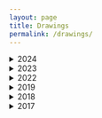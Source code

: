 ```yaml
---
layout: page
title: Drawings
permalink: /drawings/
---
```

<details>
    <summary>2024</summary>
    <img src="{{ site.baseurl }}/assets/drawings/verao-2024.png" alt="verao-2024" width="600vh"/>
    <img src="{{ site.baseurl }}/assets/drawings/grafitti-2024.jpg" alt="grafitti-2024" width="600vh"/>
</details>

<details>
    <summary>2023</summary>
    <img src="{{ site.baseurl }}/assets/drawings/outono-2023.jpg" alt="outono-2023" width="600vh"/>
</details>

<details>
    <summary>2022</summary>
    <img src="{{ site.baseurl }}/assets/drawings/outono-2022.jpg" alt="outono-2022" width="600vh"/>
    <img src="{{ site.baseurl }}/assets/drawings/outono-refsheet-2022.jpg" alt="outono-refsheet-2022" width="600vh"/>
</details>

<details>
    <summary>2019</summary>
    <img src="{{ site.baseurl }}/assets/drawings/outono-2019.png" alt="outono-2019" width="600vh"/>
    <img src="{{ site.baseurl }}/assets/drawings/inverno2-2019.jpg" alt="inverno2-2019" width="600vh"/>
    <img src="{{ site.baseurl }}/assets/drawings/inverno-2019.png" alt="inverno-2019" width="600vh"/>
</details>

<details>
    <summary>2018</summary>
    <img src="{{ site.baseurl }}/assets/drawings/amorfati-2018.jpg" alt="amorfati-2018" width="600vh"/>
    <img src="{{ site.baseurl }}/assets/drawings/inverno2-2018.jpg" alt="inverno2-2018" width="600vh"/>
    <img src="{{ site.baseurl }}/assets/drawings/inverno-2018.jpg" alt="inverno-2018" width="600vh"/>
    <img src="{{ site.baseurl }}/assets/drawings/inverno-burnout-2018.jpg" alt="inverno-burnout-2018" width="600vh"/>
    <img src="{{ site.baseurl }}/assets/drawings/gift-2018.jpg" alt="gift-2018" width="600vh"/>
    <img src="{{ site.baseurl }}/assets/drawings/msofficer-2018.png" alt="msofficer-2018" width="600vh"/>
    <img src="{{ site.baseurl }}/assets/drawings/primavera-2018.jpg" alt="primavera-2018" width="600vh"/>
    <img src="{{ site.baseurl }}/assets/drawings/untitled2-2018.jpg" alt="untitled2-2018" width="600vh"/>
    <img src="{{ site.baseurl }}/assets/drawings/untitled-2018.jpg" alt="untitled-2018" width="600vh"/>
</details>

<details>
    <summary>2017</summary>
    <img src="{{ site.baseurl }}/assets/drawings/inverno3-2017.jpg" alt="inverno3-2017" width="600vh"/>
    <img src="{{ site.baseurl }}/assets/drawings/inverno2-2017.jpg" alt="inverno2-2017" width="600vh"/>
    <img src="{{ site.baseurl }}/assets/drawings/inverno-2017.jpg" alt="inverno-2017" width="600vh"/>
    <img src="{{ site.baseurl }}/assets/drawings/primavera-2017.jpg" alt="primavera-2017" width="600vh"/>
</details>

